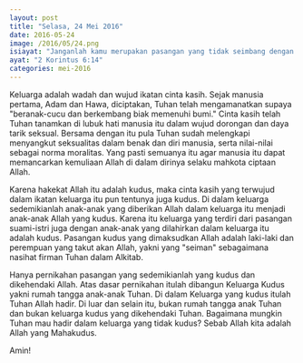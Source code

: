 ```yaml
---
layout: post
title: "Selasa, 24 Mei 2016"
date: 2016-05-24
image: /2016/05/24.png
isiayat: "Janganlah kamu merupakan pasangan yang tidak seimbang dengan orang-orang yang tak percaya. Sebab persamaan apakah terdapat antara kebenaran dan kedurhakaan? Atau bagaimanakah terang dapat bersatu dengan gelap?"
ayat: "2 Korintus 6:14"
categories: mei-2016
---
```


Keluarga adalah wadah dan wujud ikatan cinta kasih. Sejak manusia pertama, Adam dan Hawa, diciptakan, Tuhan telah mengamanatkan supaya "beranak-cucu dan berkembang biak memenuhi bumi." Cinta kasih telah Tuhan tanamkan di lubuk hati manusia itu dalam wujud dorongan dan daya tarik seksual. Bersama dengan itu pula Tuhan sudah melengkapi menyangkut seksualitas dalam benak dan diri manusia, serta nilai-nilai sebagai norma moralitas. Yang pasti semuanya itu agar manusia itu dapat memancarkan kemuliaan Allah di dalam dirinya selaku mahkota ciptaan Allah.

Karena hakekat Allah itu adalah kudus, maka cinta kasih yang terwujud dalam ikatan keluarga itu pun tentunya juga kudus. Di dalam keluarga sedemikianlah anak-anak yang diberikan Allah dalam keluarga itu menjadi anak-anak Allah yang kudus. Karena itu keluarga yang terdiri dari pasangan suami-istri juga dengan anak-anak yang dilahirkan dalam keluarga itu adalah kudus. Pasangan kudus yang dimaksudkan Allah adalah laki-laki dan perempuan yang takut akan Allah, yakni yang "seiman" sebagaimana nasihat firman Tuhan dalam Alkitab.

Hanya pernikahan pasangan yang sedemikianlah yang kudus dan dikehendaki Allah. Atas dasar pernikahan itulah dibangun Keluarga Kudus yakni rumah tangga anak-anak Tuhan. Di dalam Keluarga yang kudus itulah Tuhan Allah hadir. Di luar dan selain itu, bukan rumah tangga anak Tuhan dan bukan keluarga kudus yang dikehendaki Tuhan. Bagaimana
mungkin Tuhan mau hadir dalam keluarga yang tidak kudus? Sebab Allah kita adalah Allah yang Mahakudus.

Amin!